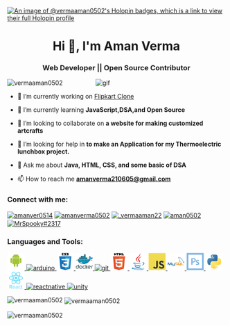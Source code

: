 [![An image of @vermaaman0502's Holopin badges, which is a link to view their full Holopin profile](https://holopin.me/vermaaman0502)](https://holopin.io/@vermaaman0502)
<h1 align="center">Hi 👋, I'm Aman Verma </h1>
<h3 align="center">Web Developer || Open Source Contributor</h3>
<img align = "right" alt = "gif" width = "300" src = "https://camo.githubusercontent.com/5ddf73ad3a205111cf8c686f687fc216c2946a75005718c8da5b837ad9de78c9/68747470733a2f2f7468756d62732e6766796361742e636f6d2f4576696c4e657874446576696c666973682d736d616c6c2e676966">


<p align="left"> <img src="https://komarev.com/ghpvc/?username=vermaaman0502&label=Profile%20views&color=0e75b6&style=flat" alt="vermaaman0502" /> </p>

- 🔭 I’m currently working on [Flipkart Clone](http://127.0.0.1:5500/)

- 🌱 I’m currently learning **JavaScript,DSA,and Open Source**

- 👯 I’m looking to collaborate on **a website for making customized artcrafts**

- 🤝 I’m looking for help in **to make an Application for my Thermoelectric lunchbox project.**

- 💬 Ask me about **Java, HTML, CSS, and some basic of DSA**

- 📫 How to reach me **amanverma210605@gmail.com**

<h3 align="left">Connect with me:</h3>
<p align="left">
<a href="https://twitter.com/amanver0514" target="blank"><img align="center" src="https://raw.githubusercontent.com/rahuldkjain/github-profile-readme-generator/master/src/images/icons/Social/twitter.svg" alt="amanver0514" height="30" width="40" /></a>
<a href="https://linkedin.com/in/amanverma0502" target="blank"><img align="center" src="https://raw.githubusercontent.com/rahuldkjain/github-profile-readme-generator/master/src/images/icons/Social/linked-in-alt.svg" alt="amanverma0502" height="30" width="40" /></a>
<a href="https://instagram.com/_vermaaman22" target="blank"><img align="center" src="https://raw.githubusercontent.com/rahuldkjain/github-profile-readme-generator/master/src/images/icons/Social/instagram.svg" alt="_vermaaman22" height="30" width="40" /></a>
<a href="https://www.leetcode.com/aman0502" target="blank"><img align="center" src="https://raw.githubusercontent.com/rahuldkjain/github-profile-readme-generator/master/src/images/icons/Social/leet-code.svg" alt="aman0502" height="30" width="40" /></a>
<a href="https://discord.gg/MrSpooky#2317" target="blank"><img align="center" src="https://raw.githubusercontent.com/rahuldkjain/github-profile-readme-generator/master/src/images/icons/Social/discord.svg" alt="MrSpooky#2317" height="30" width="40" /></a>
</p>

<h3 align="left">Languages and Tools:</h3>
<p align="left"> <a href="https://developer.android.com" target="_blank" rel="noreferrer"> <img src="https://raw.githubusercontent.com/devicons/devicon/master/icons/android/android-original-wordmark.svg" alt="android" width="40" height="40"/> </a> <a href="https://www.arduino.cc/" target="_blank" rel="noreferrer"> <img src="https://cdn.worldvectorlogo.com/logos/arduino-1.svg" alt="arduino" width="40" height="40"/> </a> <a href="https://www.w3schools.com/css/" target="_blank" rel="noreferrer"> <img src="https://raw.githubusercontent.com/devicons/devicon/master/icons/css3/css3-original-wordmark.svg" alt="css3" width="40" height="40"/> </a> <a href="https://www.docker.com/" target="_blank" rel="noreferrer"> <img src="https://raw.githubusercontent.com/devicons/devicon/master/icons/docker/docker-original-wordmark.svg" alt="docker" width="40" height="40"/> </a> <a href="https://git-scm.com/" target="_blank" rel="noreferrer"> <img src="https://www.vectorlogo.zone/logos/git-scm/git-scm-icon.svg" alt="git" width="40" height="40"/> </a> <a href="https://www.w3.org/html/" target="_blank" rel="noreferrer"> <img src="https://raw.githubusercontent.com/devicons/devicon/master/icons/html5/html5-original-wordmark.svg" alt="html5" width="40" height="40"/> </a> <a href="https://www.java.com" target="_blank" rel="noreferrer"> <img src="https://raw.githubusercontent.com/devicons/devicon/master/icons/java/java-original.svg" alt="java" width="40" height="40"/> </a> <a href="https://developer.mozilla.org/en-US/docs/Web/JavaScript" target="_blank" rel="noreferrer"> <img src="https://raw.githubusercontent.com/devicons/devicon/master/icons/javascript/javascript-original.svg" alt="javascript" width="40" height="40"/> </a> <a href="https://www.mysql.com/" target="_blank" rel="noreferrer"> <img src="https://raw.githubusercontent.com/devicons/devicon/master/icons/mysql/mysql-original-wordmark.svg" alt="mysql" width="40" height="40"/> </a> <a href="https://www.photoshop.com/en" target="_blank" rel="noreferrer"> <img src="https://raw.githubusercontent.com/devicons/devicon/master/icons/photoshop/photoshop-line.svg" alt="photoshop" width="40" height="40"/> </a> <a href="https://www.python.org" target="_blank" rel="noreferrer"> <img src="https://raw.githubusercontent.com/devicons/devicon/master/icons/python/python-original.svg" alt="python" width="40" height="40"/> </a> <a href="https://reactjs.org/" target="_blank" rel="noreferrer"> <img src="https://raw.githubusercontent.com/devicons/devicon/master/icons/react/react-original-wordmark.svg" alt="react" width="40" height="40"/> </a> <a href="https://reactnative.dev/" target="_blank" rel="noreferrer"> <img src="https://reactnative.dev/img/header_logo.svg" alt="reactnative" width="40" height="40"/> </a> <a href="https://unity.com/" target="_blank" rel="noreferrer"> <img src="https://www.vectorlogo.zone/logos/unity3d/unity3d-icon.svg" alt="unity" width="40" height="40"/> </a> </p>

<!--START_SECTION:activity-->





<!--END_SECTION:activity-->

<p><img align="left" src="https://github-readme-stats.vercel.app/api/top-langs?username=vermaaman0502&show_icons=true&locale=en&layout=compact" alt="vermaaman0502" /></p>

<p>&nbsp;<img align="center" src="https://github-readme-stats.vercel.app/api?username=vermaaman0502&show_icons=true&locale=en" alt="vermaaman0502" /></p>

<p><img align="center" src="https://github-readme-streak-stats.herokuapp.com/?user=vermaaman0502&" alt="vermaaman0502" /></p>
